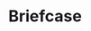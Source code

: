 ---
title: Briefcase
tags: ["briefcase", "business", "work", "professional", "documents", "portfolio", "office"]
icon: briefcase
svg: '<svg xmlns="http://www.w3.org/2000/svg" width="24" height="24" fill="none" viewBox="0 0 24 24" stroke-width="1.5" stroke-linecap="round" stroke-linejoin="round" stroke="currentColor"><path d="M8.308 21h7.384c3.71 0 4.375-1.45 4.569-3.213l.692-7.2c.25-2.196-.397-3.987-4.338-3.987h-9.23c-3.941 0-4.587 1.791-4.338 3.987l.692 7.2C3.933 19.55 4.598 21 8.308 21m0-14.4v-.72c0-1.593 0-2.88 2.954-2.88h1.476c2.954 0 2.954 1.287 2.954 2.88v.72"/><path d="M9.812 13.331A15.26 15.26 0 0 1 3.234 11m11 2.331A15.26 15.26 0 0 0 20.812 11M14 13.5a2 2 0 1 1-4 0 2 2 0 0 1 4 0"/></svg>'
---